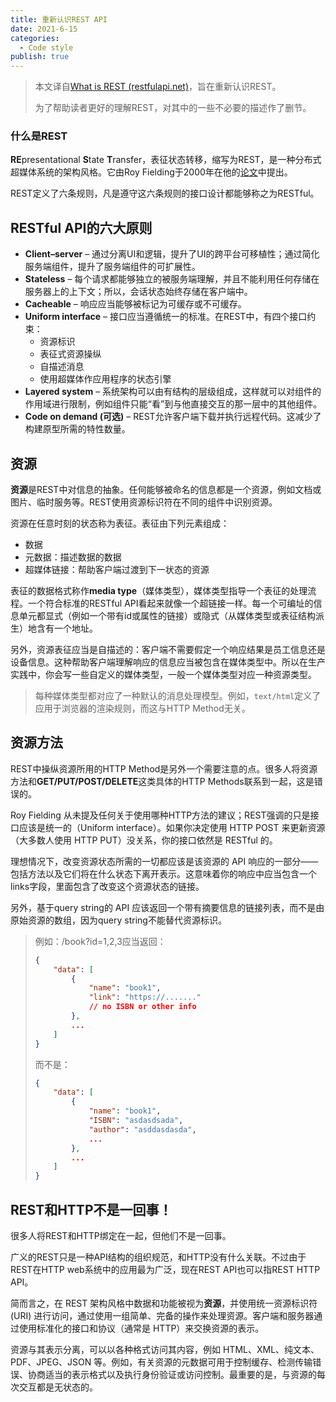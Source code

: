 ```yaml
---
title: 重新认识REST API
date: 2021-6-15
categories:
  - Code style
publish: true
---
```


> 本文译自[What is REST (restfulapi.net)](https://restfulapi.net/)，旨在重新认识REST。
>
> 为了帮助读者更好的理解REST，对其中的一些不必要的描述作了删节。

### 什么是REST

**RE**presentational **S**tate **T**ransfer，表征状态转移，缩写为REST，是一种分布式超媒体系统的架构风格。它由Roy Fielding于2000年在他的[论文](https://www.ics.uci.edu/~fielding/pubs/dissertation/rest_arch_style.htm)中提出。

REST定义了六条规则，凡是遵守这六条规则的接口设计都能够称之为RESTful。

## RESTful API的六大原则

- **Client–server** – 通过分离UI和逻辑，提升了UI的跨平台可移植性；通过简化服务端组件，提升了服务端组件的可扩展性。
- **Stateless** – 每个请求都能够独立的被服务端理解，并且不能利用任何存储在服务器上的上下文；所以，会话状态始终存储在客户端中。
- **Cacheable** – 响应应当能够被标记为可缓存或不可缓存。
- **Uniform interface** – 接口应当遵循统一的标准。在REST中，有四个接口约束：
  - 资源标识
  - 表征式资源操纵
  - 自描述消息
  - 使用超媒体作应用程序的状态引擎
- **Layered system** – 系统架构可以由有结构的层级组成，这样就可以对组件的作用域进行限制，例如组件只能“看”到与他直接交互的那一层中的其他组件。
- **Code on demand (可选)** – REST允许客户端下载并执行远程代码。这减少了构建原型所需的特性数量。



## 资源

**资源**是REST中对信息的抽象。任何能够被命名的信息都是一个资源，例如文档或图片、临时服务等。REST使用资源标识符在不同的组件中识别资源。

资源在任意时刻的状态称为表征。表征由下列元素组成：

- 数据
- 元数据：描述数据的数据
- 超媒体链接：帮助客户端过渡到下一状态的资源

表征的数据格式称作**media type**（媒体类型），媒体类型指导一个表征的处理流程。一个符合标准的RESTful API看起来就像一个超链接一样。每一个可编址的信息单元都显式（例如一个带有id或属性的链接）或隐式（从媒体类型或表征结构派生）地含有一个地址。

另外，资源表征应当是自描述的：客户端不需要假定一个响应结果是员工信息还是设备信息。这种帮助客户端理解响应的信息应当被包含在媒体类型中。所以在生产实践中，你会写一些自定义的媒体类型，一般一个媒体类型对应一种资源类型。

> 每种媒体类型都对应了一种默认的消息处理模型。例如，`text/html`定义了应用于浏览器的渲染规则，而这与HTTP Method无关。



## 资源方法

REST中操纵资源所用的HTTP Method是另外一个需要注意的点。很多人将资源方法和**GET/PUT/POST/DELETE**这类具体的HTTP Methods联系到一起，这是错误的。

Roy Fielding 从未提及任何关于使用哪种HTTP方法的建议；REST强调的只是接口应该是统一的（Uniform interface）。如果你决定使用 HTTP POST 来更新资源（大多数人使用 HTTP PUT）没关系，你的接口依然是 RESTful 的。

理想情况下，改变资源状态所需的一切都应该是该资源的 API 响应的一部分——包括方法以及它们将在什么状态下离开表示。这意味着你的响应中应当包含一个links字段，里面包含了改变这个资源状态的链接。

另外，基于query string的 API 应该返回一个带有摘要信息的链接列表，而不是由原始资源的数组，因为query string不能替代资源标识。

> 例如：/book?id=1,2,3应当返回：
>
> ```json
> {
>     "data": [
>         {
>             "name": "book1",
>             "link": "https://......."
>             // no ISBN or other info
>         },
>         ...
>     ]
> }
> ```
>
> 而不是：
>
> ```json
> {
>     "data": [
>         {
>             "name": "book1",
>             "ISBN": "asdasdsada",
>             "author": "asddasdasda",
>             ...
>         },
>         ...
>     ]
> }
> ```



## REST和HTTP不是一回事！

很多人将REST和HTTP绑定在一起，但他们不是一回事。

广义的REST只是一种API结构的组织规范，和HTTP没有什么关联。不过由于REST在HTTP web系统中的应用最为广泛，现在REST API也可以指REST HTTP API。

简而言之，在 REST 架构风格中数据和功能被视为**资源**，并使用统一资源标识符 (URI) 进行访问，通过使用一组简单、完备的操作来处理资源。客户端和服务器通过使用标准化的接口和协议（通常是 HTTP）来交换资源的表示。

资源与其表示分离，可以以各种格式访问其内容，例如 HTML、XML、纯文本、PDF、JPEG、JSON 等。例如，有关资源的元数据可用于控制缓存、检测传输错误、协商适当的表示格式以及执行身份验证或访问控制。最重要的是，与资源的每次交互都是无状态的。

